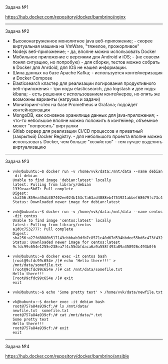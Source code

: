 Задача №1

https://hub.docker.com/repository/docker/bambrino/nginx

---
 
 Задача №2

- Высоконагруженное монолитное java веб-приложение; - скорее виртуальная машина на VmWare, "тяжелое, прожорливое"
- Nodejs веб-приложение; - да, вполне можно использовать Docker
- Мобильное приложение c версиями для Android и iOS; - (не совсем понял ситуацию, но попробую) - для сборки, тестов 
можно собрать в Docker для Anrdoid, для IOS не нашел информации.
- Шина данных на базе Apache Kafka; - используется контейнеризация и Docker Compose
- Elasticsearch кластер для реализации логирования продуктивного веб-приложения - три ноды elasticsearch, два
logstash и две ноды kibana; - есть решения с использованием контейнеров, но опять же возможны варианты (нагрузка и задачи)
- Мониторинг-стек на базе Prometheus и Grafana; подойдет контейнеризация
- MongoDB, как основное хранилище данных для java-приложения; - что-то небольшое вполне можно положить в контейнер, 
объемное может "попросить" виртуалки
- Gitlab сервер для реализации CI/CD процессов и приватный (закрытый) Docker Registry. - для небольшого проекта вполне можно
использовать Docker, чем больше "хозяйство" - тем лучше выделить виртуализацию 

---
 
 Задача №3
- ```
  vvk@bubuntu:~$ docker run -v /home/vvk/data:/mnt/data --name debian -dit debian
  Unable to find image 'debian:latest' locally
  latest: Pulling from library/debian
  1339eaac5b67: Pull complete 
  Digest: sha256:859ea45db307402ee024b153c7a63ad4888eb4751921abbef68679fc73c4c739
  Status: Downloaded newer image for debian:latest
  ```
- ```
  vvk@bubuntu:~$ docker run -v /home/vvk/data:/mnt/data --name centos -dit centos
  Unable to find image 'centos:latest' locally
  latest: Pulling from library/centos
  a1d0c7532777: Pull complete 
  Digest: sha256:a27fd8080b517143cbbbab9dfb7c8571c40d67d534bbdee55bd6c473f432b177
  Status: Downloaded newer image for centos:latest
  9cfdc99c654e1255e238ea7f4c55dbfdaca6a9a558f493a89a458926c493b0f6
  ```
- ```
  vvk@bubuntu:~$ docker exec -it centos bash
  [root@9cfdc99c654e /]# echo 'Hello there!!!' > /mnt/data/somefile.txt 
  [root@9cfdc99c654e /]# cat /mnt/data/somefile.txt 
  Hello there!!!
  [root@9cfdc99c654e /]# exit
  exit
  ```
- ```
  vvk@bubuntu:~$ echo 'Some pretty text' > /home/vvk/data/newfile.txt
  ```

- ```
  vk@bubuntu:~$ docker exec -it debian bash
  root@757a84a939cf:/# ls /mnt/data/
  newfile.txt  somefile.txt
  root@757a84a939cf:/# cat /mnt/data/*.txt
  Some pretty text
  Hello there!!!
  root@757a84a939cf:/# exit
  exit
  ```
---

 Задача №4 

https://hub.docker.com/repository/docker/bambrino/ansible
